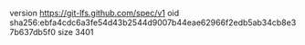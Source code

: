version https://git-lfs.github.com/spec/v1
oid sha256:ebfa4cdc6a3fe54d43b2544d9007b44eae62966f2edb5ab34cb8e37b637db5f0
size 3401
